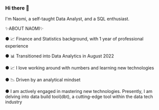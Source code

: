 ### Hi there 👋
I'm Naomi, a self-taught Data Analyst, and a SQL enthusiast.

✨ABOUT NAOMI✨

● 📈 Finance and Statistics background, with 1 year of professional experience 

● 📊 Transitioned into Data Analytics in August 2022

● 📈 I love working around with numbers and learning new technologies

● 📉 Driven by an analytical mindset

●  I am actively engaged in mastering new technologies. Presently, I am delving into data build tool(dbt), a cutting-edge tool within the data tech industry

